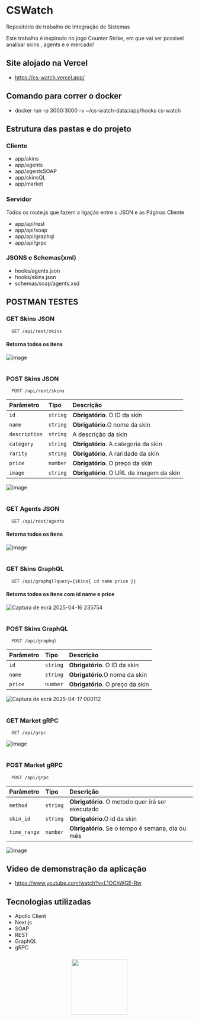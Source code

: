 # CSWatch

Repositório do trabalho de Integração de Sistemas

Este trabalho é inspirado no jogo Counter Strike, em que vai ser possivel analisar skins , agents e o mercado!

## Site alojado na Vercel
- https://cs-watch.vercel.app/

## Comando para correr o docker
- docker run -p 3000:3000 -v ~/cs-watch-data:/app/hooks cs-watch

## Estrutura das pastas e do projeto
### Cliente 
- app/skins
- app/agents
- app/agentsSOAP
- app/skinsQL
- app/market

### Servidor 
Todos os route.js que fazem a ligação entre o JSON e as Páginas Cliente
- app/api/rest
- app/api/soap
- app/api/graphql
- app/api/grpc

### JSONS e Schemas(xml)
- hooks/agents.json
- hooks/skins.json
- schemas/soap/agents.xsd

## POSTMAN TESTES

### GET Skins JSON
```http
  GET /api/rest/skins
```
#### Retorna todos os itens
![image](https://github.com/user-attachments/assets/74bb5031-6536-41e7-95ea-b71f81ca6f3a)

#

### POST Skins JSON
```http
  POST /api/rest/skins
```

| Parâmetro   | Tipo       | Descrição                                   |
| :---------- | :--------- | :------------------------------------------ |
| `id`      | `string` | **Obrigatório**. O ID da skin |
| `name`      | `string` | **Obrigatório**.O nome da skin |
| `description`      | `string` | A descrição da skin |
| `category`      | `string` | **Obrigatório**. A categoria da skin |
| `rarity`      | `string` | **Obrigatório**. A raridade da skin |
| `price`      | `number` | **Obrigatório**. O preço da skin |
| `image`      | `string` | **Obrigatório**. O URL da imagem da skin |


![image](https://github.com/user-attachments/assets/ba691cbe-d19f-4150-bf71-81b1a35d229b)

#

### GET Agents JSON
```http
  GET /api/rest/agents
```
#### Retorna todos os itens
![image](https://github.com/user-attachments/assets/74518dd4-f3b9-41c2-88ae-4f1b87e04477)

#

### GET Skins GraphQL
```http
  GET /api/graphql?query={skins{ id name price }}
```
#### Retorna todos os itens com id name e price
![Captura de ecrã 2025-04-16 235754](https://github.com/user-attachments/assets/d1c9f3c7-9590-43d0-9ab4-45505598e5b6)

#

### POST Skins GraphQL
```http
  POST /api/graphql
```
| Parâmetro   | Tipo       | Descrição                                   |
| :---------- | :--------- | :------------------------------------------ |
| `id`      | `string` | **Obrigatório**. O ID da skin |
| `name`      | `string` | **Obrigatório**.O nome da skin |
| `price`      | `number` | **Obrigatório**. O preço da skin |

![Captura de ecrã 2025-04-17 000112](https://github.com/user-attachments/assets/b28da6a1-7a68-4759-9316-edd2d1642b60)

#

### GET Market gRPC
```http
  GET /api/grpc
```

![image](https://github.com/user-attachments/assets/a59b8fd4-90fd-4d4d-b4a2-9173bedcca17)

#

### POST Market gRPC
```http
  POST /api/grpc
```
| Parâmetro   | Tipo       | Descrição                                   |
| :---------- | :--------- | :------------------------------------------ |
| `method`      | `string` | **Obrigatório**. O metodo quer irá ser executado |
| `skin_id`      | `string` | **Obrigatório**.O id da skin|
| `time_range`      | `number` | **Obrigatório**. Se o tempo é semana, dia ou mês |

![image](https://github.com/user-attachments/assets/4cbbf3f5-c2f3-4be0-9d73-c14dd4d4cbc6)

## Video de demonstração da aplicação
- https://www.youtube.com/watch?v=L1OChWGE-Rw

## Tecnologias utilizadas

- Apollo Client
- Next.js
- SOAP
- REST
- GraphQL
- gRPC

###

<div align="center">
  <img height="150" src="https://media.giphy.com/media/v1.Y2lkPTc5MGI3NjExdjI4NWptdHFyNXluOHZxeTFleGN0eTlvMml2NXNxb2trNGgyZjQwdiZlcD12MV9pbnRlcm5hbF9naWZfYnlfaWQmY3Q9Zw/cruO3FTeoAxjiTVxPW/giphy.gif"  />
</div>
